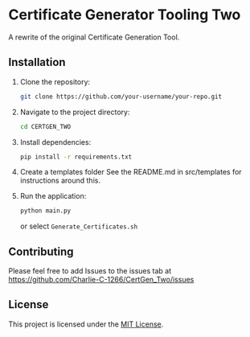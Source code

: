 # Certificate Generator Tooling Two

A rewrite of the original Certificate Generation Tool.


## Installation

1. Clone the repository:
    ```bash
    git clone https://github.com/your-username/your-repo.git
    ```
2. Navigate to the project directory:
    ```bash
    cd CERTGEN_TWO
    ```
3. Install dependencies:
    ```bash
    pip install -r requirements.txt
    ```

4. Create a templates folder
    See the README.md in src/templates for instructions around this.

5. Run the application:
    ```bash
    python main.py
    ```
    or
    select `Generate_Certificates.sh`


## Contributing

Please feel free to add Issues to the issues tab at https://github.com/Charlie-C-1266/CertGen_Two/issues

## License

This project is licensed under the [MIT License](LICENSE).